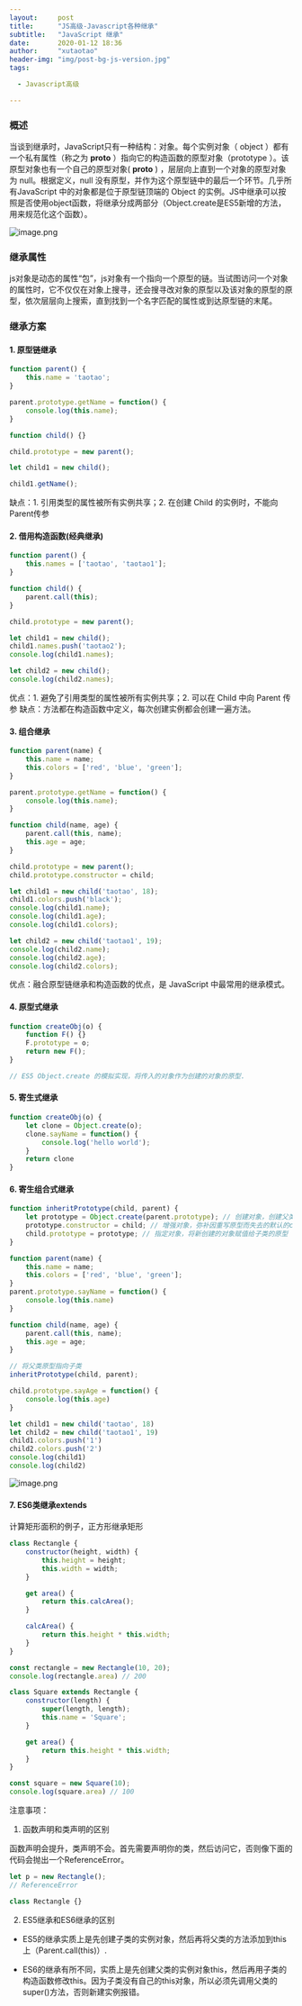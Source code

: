 ```yaml
---
layout:     post
title:      "JS高级-Javascript各种继承"
subtitle:   "JavaScript 继承"
date:       2020-01-12 18:36
author:     "xutaotao"
header-img: "img/post-bg-js-version.jpg"
tags:

  - Javascript高级

---
```


### 概述

当谈到继承时，JavaScript只有一种结构：对象。每个实例对象（ object ）都有一个私有属性（称之为 __proto__ ）指向它的构造函数的原型对象（prototype ）。该原型对象也有一个自己的原型对象( __proto__ ) ，层层向上直到一个对象的原型对象为 null。根据定义，null 没有原型，并作为这个原型链中的最后一个环节。几乎所有JavaScript 中的对象都是位于原型链顶端的 Object 的实例。JS中继承可以按照是否使用object函数，将继承分成两部分（Object.create是ES5新增的方法，用来规范化这个函数）。

![image.png](https://cdn.nlark.com/yuque/0/2019/png/277039/1577115213216-7f217da5-07f4-4271-8f36-7d8a55135c29.png#align=left&display=inline&height=331&name=image.png&originHeight=366&originWidth=800&size=107477&status=done&style=none&width=723)

### 继承属性

js对象是动态的属性“包”，js对象有一个指向一个原型的链。当试图访问一个对象的属性时，它不仅仅在对象上搜寻，还会搜寻改对象的原型以及该对象的原型的原型，依次层层向上搜索，直到找到一个名字匹配的属性或到达原型链的末尾。

### 继承方案

#### 1. 原型链继承

``` javascript
function parent() {
    this.name = 'taotao';
}

parent.prototype.getName = function() {
    console.log(this.name);
}

function child() {}

child.prototype = new parent();

let child1 = new child();

child1.getName();
```

缺点：1. 引用类型的属性被所有实例共享；2. 在创建 Child 的实例时，不能向Parent传参

#### 2. 借用构造函数(经典继承)

``` javascript
function parent() {
    this.names = ['taotao', 'taotao1'];
}

function child() {
    parent.call(this);
}

child.prototype = new parent();

let child1 = new child();
child1.names.push('taotao2');
console.log(child1.names);

let child2 = new child();
console.log(child2.names);
```

优点：1. 避免了引用类型的属性被所有实例共享；2. 可以在 Child 中向 Parent 传参
缺点：方法都在构造函数中定义，每次创建实例都会创建一遍方法。

#### 3. 组合继承

``` javascript
function parent(name) {
    this.name = name;
    this.colors = ['red', 'blue', 'green'];
}

parent.prototype.getName = function() {
    console.log(this.name);
}

function child(name, age) {
    parent.call(this, name);
    this.age = age;
}

child.prototype = new parent();
child.prototype.constructor = child;

let child1 = new child('taotao', 18);
child1.colors.push('black');
console.log(child1.name);
console.log(child1.age);
console.log(child1.colors);

let child2 = new child('taotao1', 19);
console.log(child2.name);
console.log(child2.age);
console.log(child2.colors);
```

优点：融合原型链继承和构造函数的优点，是 JavaScript 中最常用的继承模式。

#### 4. 原型式继承

``` javascript
function createObj(o) {
    function F() {}
    F.prototype = o;
    return new F();
}

// ES5 Object.create 的模拟实现，将传入的对象作为创建的对象的原型.
```

#### 5. 寄生式继承

``` javascript
function createObj(o) {
    let clone = Object.create(o);
    clone.sayName = function() {
        console.log('hello world');
    }
    return clone
}
```

#### 6. 寄生组合式继承

``` javascript
function inheritPrototype(child, parent) {
    let prototype = Object.create(parent.prototype); // 创建对象，创建父类原型的副本
    prototype.constructor = child; // 增强对象，弥补因重写原型而失去的默认的constructor 属性
    child.prototype = prototype; // 指定对象，将新创建的对象赋值给子类的原型
}

function parent(name) {
    this.name = name;
    this.colors = ['red', 'blue', 'green'];
}
parent.prototype.sayName = function() {
    console.log(this.name)
}

function child(name, age) {
    parent.call(this, name);
    this.age = age;
}

// 将父类原型指向子类
inheritPrototype(child, parent);

child.prototype.sayAge = function() {
    console.log(this.age)
}

let child1 = new child('taotao', 18)
let child2 = new child('taotao1', 19)
child1.colors.push('1')
child2.colors.push('2')
console.log(child1)
console.log(child2)
```

![image.png](https://cdn.nlark.com/yuque/0/2019/png/277039/1577113326639-042bc6d8-ae03-47b9-8cf4-c7598e74412e.png#align=left&display=inline&height=387&name=image.png&originHeight=484&originWidth=932&size=67139&status=done&style=none&width=746)

#### 7. ES6类继承extends

计算矩形面积的例子，正方形继承矩形

``` javascript
class Rectangle {
    constructor(height, width) {
        this.height = height;
        this.width = width;
    }

    get area() {
        return this.calcArea();
    }

    calcArea() {
        return this.height * this.width;
    }
}

const rectangle = new Rectangle(10, 20);
console.log(rectangle.area) // 200

class Square extends Rectangle {
    constructor(length) {
        super(length, length);
        this.name = 'Square';
    }

    get area() {
        return this.height * this.width;
    }
}

const square = new Square(10);
console.log(square.area) // 100
```

注意事项：

1. 函数声明和类声明的区别

函数声明会提升，类声明不会。首先需要声明你的类，然后访问它，否则像下面的代码会抛出一个ReferenceError。

``` javascript
let p = new Rectangle();
// ReferenceError

class Rectangle {}
```

2. ES5继承和ES6继承的区别

* ES5的继承实质上是先创建子类的实例对象，然后再将父类的方法添加到this上（Parent.call(this)）.

* ES6的继承有所不同，实质上是先创建父类的实例对象this，然后再用子类的构造函数修改this。因为子类没有自己的this对象，所以必须先调用父类的super()方法，否则新建实例报错。

